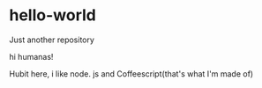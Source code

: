 # hello-world
Just another repository

hi humanas!

Hubit here, i like node. js and Coffeescript(that's what I'm made of)
